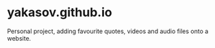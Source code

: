 # yakasov.github.io

Personal project, adding favourite quotes, videos and audio files onto a website.
